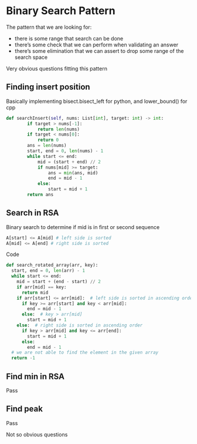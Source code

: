 
# Binary Search Pattern
The pattern that we are looking for: 
- there is some range that search can be done 
- there’s some check that we can perform when validating an answer
- there’s some elimination that we can assert to drop some range of the search space

Very obvious questions fitting this pattern
## Finding insert position
Basically implementing bisect.bisect_left for python, and lower_bound() for cpp 
```py
def searchInsert(self, nums: List[int], target: int) -> int:
        if target > nums[-1]:
            return len(nums)
        if target < nums[0]:
            return 0
        ans = len(nums)
        start, end = 0, len(nums) - 1
        while start <= end:
            mid = (start + end) // 2
            if nums[mid] >= target:
                ans = min(ans, mid)
                end = mid - 1
            else:
                start = mid + 1
        return ans
```

## Search in RSA
Binary search to determine if mid is in first or second sequence 
```py
A[start] <= A[mid] # left side is sorted
A[mid] <= A[end] # right side is sorted
```

Code 
```py
def search_rotated_array(arr, key):
  start, end = 0, len(arr) - 1
  while start <= end:
    mid = start + (end - start) // 2
    if arr[mid] == key:
      return mid
    if arr[start] <= arr[mid]:  # left side is sorted in ascending order
      if key >= arr[start] and key < arr[mid]:
        end = mid - 1
      else:  # key > arr[mid]
        start = mid + 1
    else:  # right side is sorted in ascending order
      if key > arr[mid] and key <= arr[end]:
        start = mid + 1
      else:
        end = mid - 1
  # we are not able to find the element in the given array
  return -1

```

## Find min in RSA
Pass

## Find peak
Pass 

Not so obvious questions
